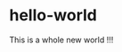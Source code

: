 # hello-world
This is a whole new world !!!
<html>
<title>
<h1>nsofneoifjef - lol sds<h1>
</title>
</html>
